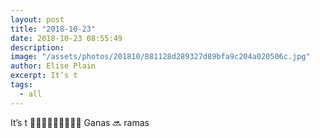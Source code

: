 ```yaml
---
layout: post
title: "2018-10-23"
date: 2018-10-23 08:55:49
description: 
image: "/assets/photos/201810/881128d289327d89bfa9c204a020506c.jpg"
author: Elise Plain
excerpt: It’s t
tags: 
  - all
---
```


It’s t 🙈🎄🌲🌳🌴🍧🍧✨😚 Ganas 🔜 ramas

<p></p>
<p></p>